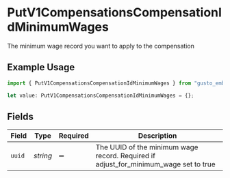 # PutV1CompensationsCompensationIdMinimumWages

The minimum wage record you want to apply to the compensation

## Example Usage

```typescript
import { PutV1CompensationsCompensationIdMinimumWages } from "gusto_embedded/models/operations";

let value: PutV1CompensationsCompensationIdMinimumWages = {};
```

## Fields

| Field                                                                                | Type                                                                                 | Required                                                                             | Description                                                                          |
| ------------------------------------------------------------------------------------ | ------------------------------------------------------------------------------------ | ------------------------------------------------------------------------------------ | ------------------------------------------------------------------------------------ |
| `uuid`                                                                               | *string*                                                                             | :heavy_minus_sign:                                                                   | The UUID of the minimum wage record. Required if adjust_for_minimum_wage set to true |